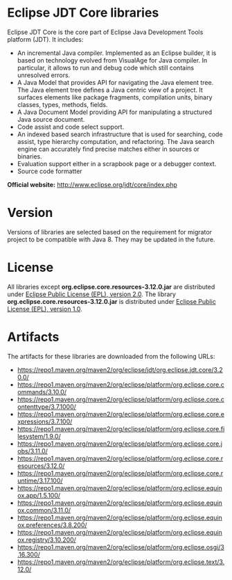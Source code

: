 # Eclipse JDT Core libraries
Eclipse JDT Core is the core part of Eclipse Java Development Tools platform (JDT). It includes:

- An incremental Java compiler. Implemented as an Eclipse builder, it is based on technology evolved from VisualAge for Java compiler. In particular, it allows to run and debug code which still contains unresolved errors.
- A Java Model that provides API for navigating the Java element tree. The Java element tree defines a Java centric view of a project. It surfaces elements like package fragments, compilation units, binary classes, types, methods, fields. 
- A Java Document Model providing API for manipulating a structured Java source document.
- Code assist and code select support.
- An indexed based search infrastructure that is used for searching, code assist, type hierarchy computation, and refactoring. The Java search engine can accurately find precise matches either in sources or binaries.
- Evaluation support either in a scrapbook page or a debugger context.
- Source code formatter

**Official website:** http://www.eclipse.org/jdt/core/index.php

# Version
Versions of libraries are selected based on the requirement for migrator project to be compatible 
with Java 8. They may be updated in the future.

# License
All libraries except **org.eclipse.core.resources-3.12.0.jar** are distributed under 
[Eclipse Public License (EPL), version 2.0](http://www.eclipse.org/legal/epl-2.0/). 
The library **org.eclipse.core.resources-3.12.0.jar** is distributed under 
[Eclipse Public License (EPL), version 1.0](http://www.eclipse.org/legal/epl-v10.html).

# Artifacts
The artifacts for these libraries are downloaded from the following URLs:

- https://repo1.maven.org/maven2/org/eclipse/jdt/org.eclipse.jdt.core/3.20.0/
- https://repo1.maven.org/maven2/org/eclipse/platform/org.eclipse.core.commands/3.10.0/
- https://repo1.maven.org/maven2/org/eclipse/platform/org.eclipse.core.contenttype/3.7.1000/
- https://repo1.maven.org/maven2/org/eclipse/platform/org.eclipse.core.expressions/3.7.100/
- https://repo1.maven.org/maven2/org/eclipse/platform/org.eclipse.core.filesystem/1.9.0/
- https://repo1.maven.org/maven2/org/eclipse/platform/org.eclipse.core.jobs/3.11.0/
- https://repo1.maven.org/maven2/org/eclipse/platform/org.eclipse.core.resources/3.12.0/
- https://repo1.maven.org/maven2/org/eclipse/platform/org.eclipse.core.runtime/3.17.100/
- https://repo1.maven.org/maven2/org/eclipse/platform/org.eclipse.equinox.app/1.5.100/
- https://repo1.maven.org/maven2/org/eclipse/platform/org.eclipse.equinox.common/3.11.0/
- https://repo1.maven.org/maven2/org/eclipse/platform/org.eclipse.equinox.preferences/3.8.200/
- https://repo1.maven.org/maven2/org/eclipse/platform/org.eclipse.equinox.registry/3.10.200/
- https://repo1.maven.org/maven2/org/eclipse/platform/org.eclipse.osgi/3.16.300/
- https://repo1.maven.org/maven2/org/eclipse/platform/org.eclipse.text/3.12.0/
